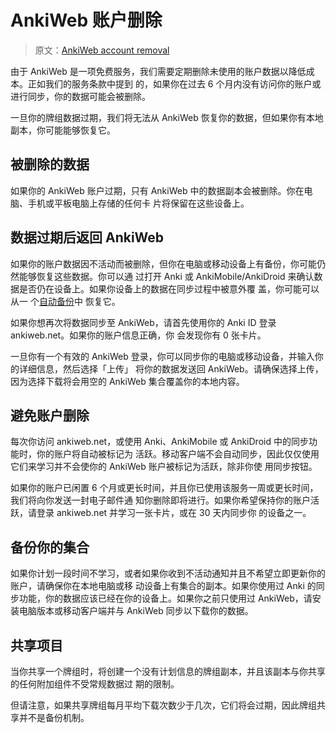 # AnkiWeb 账户删除

> 原文：[AnkiWeb account removal](https://faqs.ankiweb.net/ankiweb-account-removal.html)

由于 AnkiWeb 是一项免费服务，我们需要定期删除未使用的账户数据以降低成本。正如我们的服务条款中提到
的，如果你在过去 6 个月内没有访问你的账户或进行同步，你的数据可能会被删除。

一旦你的牌组数据过期，我们将无法从 AnkiWeb 恢复你的数据，但如果你有本地副本，你可能能够恢复它。

## 被删除的数据

如果你的 AnkiWeb 账户过期，只有 AnkiWeb 中的数据副本会被删除。你在电脑、手机或平板电脑上存储的任何卡
片将保留在这些设备上。

## 数据过期后返回 AnkiWeb

如果你的账户数据因不活动而被删除，但你在电脑或移动设备上有备份，你可能仍然能够恢复这些数据。你可以通
过打开 Anki 或 AnkiMobile/AnkiDroid 来确认数据是否仍在设备上。如果你设备上的数据在同步过程中被意外覆
盖，你可能可以从一
个[自动备份](https://open-spaced-repetition.github.io/anki-faqs-zh-CN/restoring-an-automatic-backup-recovering-from-data-loss.html)中
恢复它。

如果你想再次将数据同步至 AnkiWeb，请首先使用你的 Anki ID 登录 ankiweb.net。如果你的账户信息正确，你
会发现你有 0 张卡片。

一旦你有一个有效的 AnkiWeb 登录，你可以同步你的电脑或移动设备，并输入你的详细信息，然后选择「上传」
将你的数据发送回 AnkiWeb。请确保选择上传，因为选择下载将会用空的 AnkiWeb 集合覆盖你的本地内容。

## 避免账户删除

每次你访问 ankiweb.net，或使用 Anki、AnkiMobile 或 AnkiDroid 中的同步功能时，你的账户将自动被标记为
活跃。移动客户端不会自动同步，因此仅仅使用它们来学习并不会使你的 AnkiWeb 账户被标记为活跃，除非你使
用同步按钮。

如果你的账户已闲置 6 个月或更长时间，并且你已使用该服务一周或更长时间，我们将向你发送一封电子邮件通
知你删除即将进行。如果你希望保持你的账户活跃，请登录 ankiweb.net 并学习一张卡片，或在 30 天内同步你
的设备之一。

## 备份你的集合

如果你计划一段时间不学习，或者如果你收到不活动通知并且不希望立即更新你的账户，请确保你在本地电脑或移
动设备上有集合的副本。如果你使用过 Anki 的同步功能，你的数据应该已经在你的设备上。如果你之前只使用过
AnkiWeb，请安装电脑版本或移动客户端并与 AnkiWeb 同步以下载你的数据。

## 共享项目

当你共享一个牌组时，将创建一个没有计划信息的牌组副本，并且该副本与你共享的任何附加组件不受常规数据过
期的限制。

但请注意，如果共享牌组每月平均下载次数少于几次，它们将会过期，因此牌组共享并不是备份机制。
